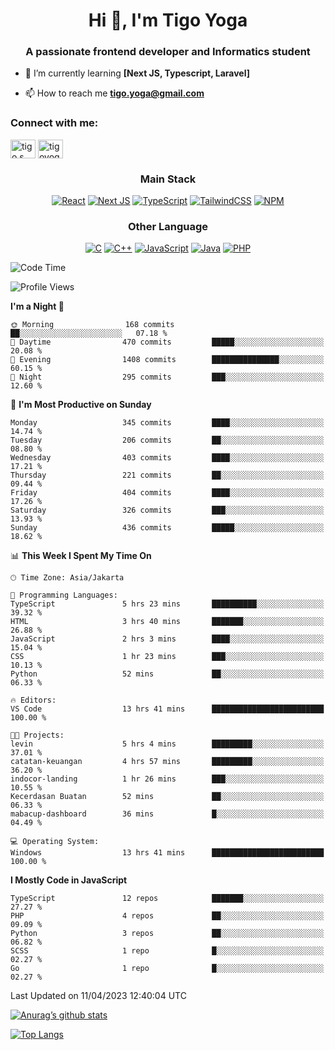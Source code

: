 
<h1 align="center">Hi 👋, I'm Tigo Yoga</h1>
<h3 align="center">A passionate frontend developer and Informatics student</h3>

- 🌱 I’m currently learning **[Next JS, Typescript, Laravel]**

- 📫 How to reach me **tigo.yoga@gmail.com**

<h3 align="left">Connect with me:</h3>
<p align="left">
<a href="https://linkedin.com/in/tigo s yoga" target="blank"><img align="center" src="https://raw.githubusercontent.com/rahuldkjain/github-profile-readme-generator/master/src/images/icons/Social/linked-in-alt.svg" alt="tigo s yoga" height="30" width="40" /></a>
<a href="https://instagram.com/tigoyoga" target="blank"><img align="center" src="https://raw.githubusercontent.com/rahuldkjain/github-profile-readme-generator/master/src/images/icons/Social/instagram.svg" alt="tigoyoga" height="30" width="40" /></a>
</p>



<h3 align="center">Main Stack</h3>
<div align="center">
  
  <a href="">![React](https://img.shields.io/badge/react-%2320232a.svg?style=for-the-badge&logo=react&logoColor=%2361DAFB)</a>
  <a href="">![Next JS](https://img.shields.io/badge/Next-black?style=for-the-badge&logo=next.js&logoColor=white)</a>
   <a href="">![TypeScript](https://img.shields.io/badge/typescript-%23007ACC.svg?style=for-the-badge&logo=typescript&logoColor=white)</a>
  <a href="">![TailwindCSS](https://img.shields.io/badge/tailwindcss-%2338B2AC.svg?style=for-the-badge&logo=tailwind-css&logoColor=white)</a>
  <a href="">![NPM](https://img.shields.io/badge/NPM-%23000000.svg?style=for-the-badge&logo=npm&logoColor=white)</a>
</div>
<h3 align="center">Other Language</h3>
<div align="center">
  
  <a href="">![C](https://img.shields.io/badge/c-%2300599C.svg?style=for-the-badge&logo=c&logoColor=white)</a>
  <a href="">![C++](https://img.shields.io/badge/c++-%2300599C.svg?style=for-the-badge&logo=c%2B%2B&logoColor=white)</a>
  <a href="">![JavaScript](https://img.shields.io/badge/javascript-%23323330.svg?style=for-the-badge&logo=javascript&logoColor=%23F7DF1E)</a>
  <a href="">![Java](https://img.shields.io/badge/java-%23ED8B00.svg?style=for-the-badge&logo=java&logoColor=white)</a>
  <a href="">![PHP](https://img.shields.io/badge/php-%23777BB4.svg?style=for-the-badge&logo=php&logoColor=white)</a>
</div>

<!--START_SECTION:waka-->
![Code Time](http://img.shields.io/badge/Code%20Time-308%20hrs%2048%20mins-blue)

![Profile Views](http://img.shields.io/badge/Profile%20Views-5-blue)

**I'm a Night 🦉** 

```text
🌞 Morning                168 commits         ██░░░░░░░░░░░░░░░░░░░░░░░   07.18 % 
🌆 Daytime                470 commits         █████░░░░░░░░░░░░░░░░░░░░   20.08 % 
🌃 Evening                1408 commits        ███████████████░░░░░░░░░░   60.15 % 
🌙 Night                  295 commits         ███░░░░░░░░░░░░░░░░░░░░░░   12.60 % 
```
📅 **I'm Most Productive on Sunday** 

```text
Monday                   345 commits         ████░░░░░░░░░░░░░░░░░░░░░   14.74 % 
Tuesday                  206 commits         ██░░░░░░░░░░░░░░░░░░░░░░░   08.80 % 
Wednesday                403 commits         ████░░░░░░░░░░░░░░░░░░░░░   17.21 % 
Thursday                 221 commits         ██░░░░░░░░░░░░░░░░░░░░░░░   09.44 % 
Friday                   404 commits         ████░░░░░░░░░░░░░░░░░░░░░   17.26 % 
Saturday                 326 commits         ███░░░░░░░░░░░░░░░░░░░░░░   13.93 % 
Sunday                   436 commits         █████░░░░░░░░░░░░░░░░░░░░   18.62 % 
```


📊 **This Week I Spent My Time On** 

```text
🕑︎ Time Zone: Asia/Jakarta

💬 Programming Languages: 
TypeScript               5 hrs 23 mins       ██████████░░░░░░░░░░░░░░░   39.32 % 
HTML                     3 hrs 40 mins       ███████░░░░░░░░░░░░░░░░░░   26.88 % 
JavaScript               2 hrs 3 mins        ████░░░░░░░░░░░░░░░░░░░░░   15.04 % 
CSS                      1 hr 23 mins        ███░░░░░░░░░░░░░░░░░░░░░░   10.13 % 
Python                   52 mins             ██░░░░░░░░░░░░░░░░░░░░░░░   06.33 % 

🔥 Editors: 
VS Code                  13 hrs 41 mins      █████████████████████████   100.00 % 

🐱‍💻 Projects: 
levin                    5 hrs 4 mins        █████████░░░░░░░░░░░░░░░░   37.01 % 
catatan-keuangan         4 hrs 57 mins       █████████░░░░░░░░░░░░░░░░   36.20 % 
indocor-landing          1 hr 26 mins        ███░░░░░░░░░░░░░░░░░░░░░░   10.55 % 
Kecerdasan Buatan        52 mins             ██░░░░░░░░░░░░░░░░░░░░░░░   06.33 % 
mabacup-dashboard        36 mins             █░░░░░░░░░░░░░░░░░░░░░░░░   04.49 % 

💻 Operating System: 
Windows                  13 hrs 41 mins      █████████████████████████   100.00 % 
```

**I Mostly Code in JavaScript** 

```text
TypeScript               12 repos            ███████░░░░░░░░░░░░░░░░░░   27.27 % 
PHP                      4 repos             ██░░░░░░░░░░░░░░░░░░░░░░░   09.09 % 
Python                   3 repos             ██░░░░░░░░░░░░░░░░░░░░░░░   06.82 % 
SCSS                     1 repo              █░░░░░░░░░░░░░░░░░░░░░░░░   02.27 % 
Go                       1 repo              █░░░░░░░░░░░░░░░░░░░░░░░░   02.27 % 
```




 Last Updated on 11/04/2023 12:40:04 UTC
<!--END_SECTION:waka-->

[![Anurag’s github stats](https://github-readme-stats.vercel.app/api?username=tigoyoga)](https://github.com/tigoyoga)

[![Top Langs](https://github-readme-stats.vercel.app/api/top-langs/?username=tigoyoga&layout=compact)](https://github.com/tigoyoga)
